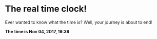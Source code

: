 # The real time clock!

Ever wanted to know what the time is? Well, your journey is about to end!

**The time is Nov 04, 2017, 19:39**